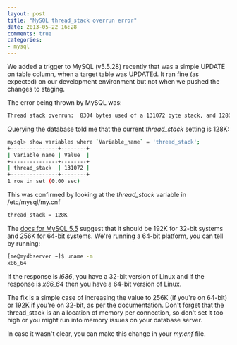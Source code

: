 ```yaml
---
layout: post
title: "MySQL thread_stack overrun error"
date: 2013-05-22 16:28
comments: true
categories:
- mysql
---
```

We added a trigger to MySQL (v5.5.28) recently that was a simple UPDATE on table column, when a target table was UPDATEd. It ran fine (as expected) on our development environment but not when we pushed the changes to staging.

The error being thrown by MySQL was:

```bash
Thread stack overrun:  8304 bytes used of a 131072 byte stack, and 128000 bytes needed.  Use 'mysqld --thread_stack=#' to specify a bigger stack.
```

Querying the database told me that the current _thread_stack_ setting is 128K:

```bash
mysql> show variables where `Variable_name` = 'thread_stack';
+---------------+--------+
| Variable_name | Value  |
+---------------+--------+
| thread_stack  | 131072 |
+---------------+--------+
1 row in set (0.00 sec)
```

This was confirmed by looking at the _thread_stack_ variable in /etc/mysql/my.cnf

```bash
thread_stack = 128K
```

The [docs for MySQL 5.5](http://dev.mysql.com/doc/refman/5.5/en/server-system-variables.html#sysvar_thread_stack) suggest that it should be 192K for 32-bit systems and 256K for 64-bit systems. We're running a 64-bit platform, you can tell by running:

```bash
[me@mydbserver ~]$ uname -m
x86_64
```

If the response is _i686_, you have a 32-bit version of Linux and if the response is _x86_64_ then you have a 64-bit version of Linux.

The fix is a simple case of increasing the value to 256K (if you're on 64-bit) or 192K if you're on 32-bit, as per the documentation. Don't forget that the thread_stack is an allocation of memory per connection, so don't set it too high or you might run into memory issues on your database server.

In case it wasn't clear, you can make this change in your _my.cnf_ file.
